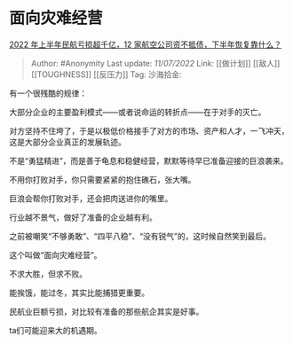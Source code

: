 # 面向灾难经营
[2022 年上半年民航亏损超千亿，12 家航空公司资不抵债，下半年恢复靠什么？](https://www.zhihu.com/question/542407749/answer/2567986541)

> Author: #Anonymity
> Last update: *11/07/2022*
> Link: [[做计划]] [[敌人]] [[TOUGHNESS]] [[反压力]]
> Tag:
> 沙海拾金:

有一个很残酷的规律：

大部分企业的主要盈利模式——或者说命运的转折点——在于对手的灭亡。

对方坚持不住垮了，于是以极低价格接手了对方的市场、资产和人才，一飞冲天，这是大部分企业真正的发展轨迹。

不是“勇猛精进”，而是善于龟息和稳健经营，默默等待早已准备迎接的巨浪袭来。

不用你打败对手，你只需要紧紧的抱住礁石，张大嘴。

巨浪会帮你打败对手，还会把肉送进你的嘴里。

行业越不景气，做好了准备的企业越有利。

之前被嘲笑“不够勇敢”、“四平八稳”、“没有锐气”的，这时候自然笑到最后。

这个叫做“面向灾难经营”。

不求大胜，但求不败。

能挨饿，能过冬，其实比能捕猎更重要。

民航业巨额亏损，对比较有准备的那些航企其实是好事。

ta们可能迎来大的机遇期。
